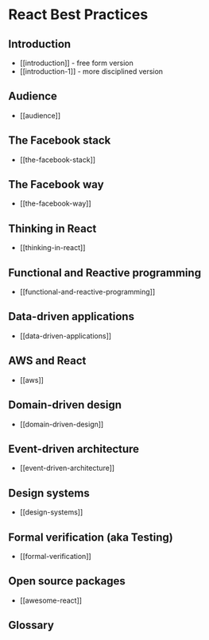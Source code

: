 # React Best Practices

## Introduction

- [[introduction]] - free form version
- [[introduction-1]] - more disciplined version

## Audience
- [[audience]]

## The Facebook stack
- [[the-facebook-stack]]

## The Facebook way
- [[the-facebook-way]]

## Thinking in React
- [[thinking-in-react]]

## Functional and Reactive programming
- [[functional-and-reactive-programming]]

## Data-driven applications
- [[data-driven-applications]]

## AWS and React
- [[aws]]

## Domain-driven design
- [[domain-driven-design]]

## Event-driven architecture
- [[event-driven-architecture]]

## Design systems
- [[design-systems]]

## Formal verification (aka Testing)
- [[formal-verification]]

## Open source packages
- [[awesome-react]]


## Glossary

